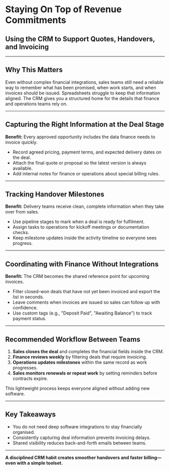# Staying On Top of Revenue Commitments

## Using the CRM to Support Quotes, Handovers, and Invoicing

---

## Why This Matters

Even without complex financial integrations, sales teams still need a reliable way to remember what has been promised, when work starts, and when invoices should be issued. Spreadsheets struggle to keep that information aligned. The CRM gives you a structured home for the details that finance and operations teams rely on.

---

## Capturing the Right Information at the Deal Stage

**Benefit:** Every approved opportunity includes the data finance needs to invoice quickly.

- Record agreed pricing, payment terms, and expected delivery dates on the deal.
- Attach the final quote or proposal so the latest version is always available.
- Add internal notes for finance or operations about special billing rules.

---

## Tracking Handover Milestones

**Benefit:** Delivery teams receive clean, complete information when they take over from sales.

- Use pipeline stages to mark when a deal is ready for fulfilment.
- Assign tasks to operations for kickoff meetings or documentation checks.
- Keep milestone updates inside the activity timeline so everyone sees progress.

---

## Coordinating with Finance Without Integrations

**Benefit:** The CRM becomes the shared reference point for upcoming invoices.

- Filter closed-won deals that have not yet been invoiced and export the list in seconds.
- Leave comments when invoices are issued so sales can follow up with confidence.
- Use custom tags (e.g., "Deposit Paid", "Awaiting Balance") to track payment status.

---

## Recommended Workflow Between Teams

1. **Sales closes the deal** and completes the financial fields inside the CRM.
2. **Finance reviews weekly** by filtering deals that require invoicing.
3. **Operations updates milestones** within the same record as work progresses.
4. **Sales monitors renewals or repeat work** by setting reminders before contracts expire.

This lightweight process keeps everyone aligned without adding new software.

---

## Key Takeaways

- You do not need deep software integrations to stay financially organised.
- Consistently capturing deal information prevents invoicing delays.
- Shared visibility reduces back-and-forth emails between teams.

---

**A disciplined CRM habit creates smoother handovers and faster billing—even with a simple toolset.**
